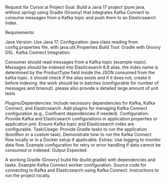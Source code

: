 Request for Cursor.ai
Project Goal: Build a Java 17 project (pure java, without spring) using Gradle (Groovy) that integrates Kafka Connect to consume messages from a Kafka topic and push them to an Elasticsearch index.

Requirements:

Java Version: Use Java 17.
Configuration: java class reading from config.properties file, with java.util.Properties
Build Tool: Gradle with Groovy DSL.
Kafka Connect Integration:

Consumer should read messages from a Kafka topic (example-topic).
Messages should be indexed into Elasticsearch 6.8 alias.
the index name is determined by the ProductType field inside the JSON consumed from the kafka topic.
it should check if the alias exists and if it does not, create it before indexing.
the work should be in batches (configurable for number of messages and timeout).
please also provide a detailed large amount of unit tests

Plugins/Dependencies:
Include necessary dependencies for Kafka, Kafka Connect, and Elasticsearch.
Add plugins for managing Kafka Connect configuration (e.g., Confluent dependencies if needed).
Configuration:
Provide Kafka and Elasticsearch configurations in application.properties or application.yml.
Ensure Kafka topic and Elasticsearch index are configurable.
Task/Usage:
Provide Gradle tasks to run the application (bootRun or a custom task).
Demonstrate how to run the Kafka Connect flow locally or in a Docker setup if applicable.
Extras:
Use logging to monitor data flow.
Example configuration for retry or error handling if data cannot be consumed or indexed.
Output Expected:

A working Gradle (Groovy) build file (build.gradle) with dependencies and tasks.
Example Kafka Connect worker configuration.
Source code for connecting to Kafka and Elasticsearch using Kafka Connect.
Instructions to run the project locally.
